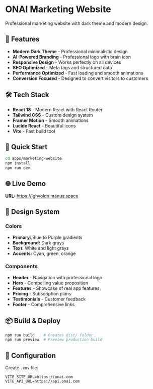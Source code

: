 # ONAI Marketing Website

Professional marketing website with dark theme and modern design.

## 🚀 Features

- **Modern Dark Theme** - Professional minimalistic design
- **AI-Powered Branding** - Professional logo with brain icon
- **Responsive Design** - Works perfectly on all devices
- **SEO Optimized** - Meta tags and structured data
- **Performance Optimized** - Fast loading and smooth animations
- **Conversion Focused** - Designed to convert visitors to customers

## 🛠️ Tech Stack

- **React 18** - Modern React with React Router
- **Tailwind CSS** - Custom design system
- **Framer Motion** - Smooth animations
- **Lucide React** - Beautiful icons
- **Vite** - Fast build tool

## 🚀 Quick Start

```bash
cd apps/marketing-website
npm install
npm run dev
```

## 🌐 Live Demo

**URL:** https://jghvolqn.manus.space

## 🎨 Design System

### Colors
- **Primary:** Blue to Purple gradients
- **Background:** Dark grays
- **Text:** White and light grays
- **Accents:** Cyan, green, orange

### Components
- **Header** - Navigation with professional logo
- **Hero** - Compelling value proposition
- **Features** - Showcase of real app features
- **Pricing** - Subscription plans
- **Testimonials** - Customer feedback
- **Footer** - Comprehensive links

## 📦 Build & Deploy

```bash
npm run build    # Creates dist/ folder
npm run preview  # Preview production build
```

## 🔧 Configuration

Create `.env` file:
```env
VITE_SITE_URL=https://onai.com
VITE_API_URL=https://api.onai.com
```

